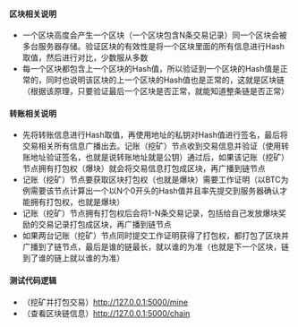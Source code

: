 #### 区块相关说明
 - 一个区块高度会产生一个区块（一个区块包含N条交易记录）同一个区块会被多台服务器存储。验证区块的有效性是将一个区块里面的所有信息进行Hash取值，然后进行对比，少数服从多数
 - 每一个区块都包含上一个区块的Hash值，所以验证到一个区块的Hash值是正常的，同时也说明该区块的上一个区块的Hash值也是正常的，这就是区块链（根据该原理，只要验证最后一个区块是否正常，就能知道整条链是否正常）
 
#### 转账相关说明
 - 先将转账信息进行Hash取值，再使用地址的私钥对Hash值进行签名，最后将交易相关所有信息广播出去。记账（挖矿）节点收到交易信息并验证（使用转账地址验证签名，也就是说转账地址就是公钥）通过后，如果该记账（挖矿）节点拥有打包权（爆块）就会将交易信息打包成区块，再广播到链节点
 - 记账（挖矿）节点要获取区块打包权（也就是爆块）需要工作证明（以BTC为例需要该节点计算出一个以N个0开头的Hash值并且率先提交到服务器确认才能拥有打包权，也就是爆块）
 - 记账（挖矿）节点拥有打包权后会将1-N条交易记录，包括给自己发放爆块奖励的交易记录打包成区块，再广播到链节点
 - 如果两台记账（挖矿）节点同时提交工作证明获得了打包权，都打包了区块并广播到了链节点，最后是谁的链最长，就以谁的为准（也就是下一个区块，链到了谁的链上就以谁的为准）

#### 测试代码逻辑
 - （挖矿并打包交易）http://127.0.0.1:5000/mine
 - （查看区块链信息）http://127.0.0.1:5000/chain

